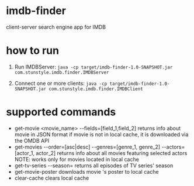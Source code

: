 # imdb-finder
client-server search engine app for IMDB

# how to run
1. Run IMDBServer:
`java -cp target/imdb-finder-1.0-SNAPSHOT.jar com.stunstyle.imdb.finder.IMDBServer`

2. Connect one or more clients:
`java -cp target/imdb-finder-1.0-SNAPSHOT.jar com.stunstyle.imdb.finder.IMDBClient`

# supported commands
- get-movie <movie_name> --fields=[field_1,field_2]
	returns info about movie in JSON format
	if movie is not in local cache, it is downloaded via the OMDB API
- get-movies --order=[asc|desc] --genres=[genre_1, genre_2] --actors=[actor_1, actor_2]
	returns info about all movies featuring selected actors
	NOTE: works only for movies located in local cache
- get-tv-series <name> --season=<value>
	returns all episodes of <name> TV series' <value> season
- get-movie-poster <name>
	downloads movie <name>'s poster to local cache
- clear-cache
	clears local cache
